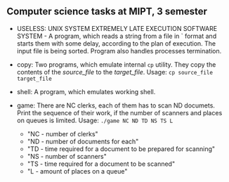 ## Computer science tasks at MIPT, 3 semester

* USELESS: UNIX SYSTEM EXTREMELY LATE EXECUTION SOFTWARE SYSTEM - A program, which reads a string from a file in `<delay time> <a program to be executed> format and starts them with some delay, according to the plan of execution. The input file is being sorted. Program also handles processes termination.

* copy: Two programs, which emulate internal `cp` utility. They copy the contents of the _source_file_ to the _target_file_. 
Usage: 
`cp source_file target_file`

* shell: A program, which emulates working shell.

* game: There are NC clerks, each of them has to scan ND documets. Print the sequence of their work, if the number of scanners and places on queues is limited.
Usage: `./game NC ND TD NS TS L`
  * "NC - number of clerks"
  * "ND - number of documents for each"
  * "TD - time required for a document to be prepared for scanning"
  * "NS - number of scanners"
  * "TS - time required for a document to be scanned"
  * "L - amount of places on a queue"  

